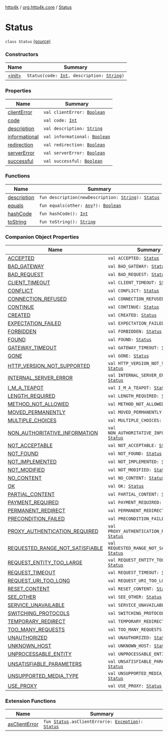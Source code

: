 [http4k](../../index.md) / [org.http4k.core](../index.md) / [Status](./index.md)

# Status

`class Status` [(source)](https://github.com/http4k/http4k/blob/master/http4k-core/src/main/kotlin/org/http4k/core/Status.kt#L3)

### Constructors

| Name | Summary |
|---|---|
| [&lt;init&gt;](-init-.md) | `Status(code: `[`Int`](https://kotlinlang.org/api/latest/jvm/stdlib/kotlin/-int/index.html)`, description: `[`String`](https://kotlinlang.org/api/latest/jvm/stdlib/kotlin/-string/index.html)`)` |

### Properties

| Name | Summary |
|---|---|
| [clientError](client-error.md) | `val clientError: `[`Boolean`](https://kotlinlang.org/api/latest/jvm/stdlib/kotlin/-boolean/index.html) |
| [code](code.md) | `val code: `[`Int`](https://kotlinlang.org/api/latest/jvm/stdlib/kotlin/-int/index.html) |
| [description](description.md) | `val description: `[`String`](https://kotlinlang.org/api/latest/jvm/stdlib/kotlin/-string/index.html) |
| [informational](informational.md) | `val informational: `[`Boolean`](https://kotlinlang.org/api/latest/jvm/stdlib/kotlin/-boolean/index.html) |
| [redirection](redirection.md) | `val redirection: `[`Boolean`](https://kotlinlang.org/api/latest/jvm/stdlib/kotlin/-boolean/index.html) |
| [serverError](server-error.md) | `val serverError: `[`Boolean`](https://kotlinlang.org/api/latest/jvm/stdlib/kotlin/-boolean/index.html) |
| [successful](successful.md) | `val successful: `[`Boolean`](https://kotlinlang.org/api/latest/jvm/stdlib/kotlin/-boolean/index.html) |

### Functions

| Name | Summary |
|---|---|
| [description](description.md) | `fun description(newDescription: `[`String`](https://kotlinlang.org/api/latest/jvm/stdlib/kotlin/-string/index.html)`): `[`Status`](./index.md) |
| [equals](equals.md) | `fun equals(other: `[`Any`](https://kotlinlang.org/api/latest/jvm/stdlib/kotlin/-any/index.html)`?): `[`Boolean`](https://kotlinlang.org/api/latest/jvm/stdlib/kotlin/-boolean/index.html) |
| [hashCode](hash-code.md) | `fun hashCode(): `[`Int`](https://kotlinlang.org/api/latest/jvm/stdlib/kotlin/-int/index.html) |
| [toString](to-string.md) | `fun toString(): `[`String`](https://kotlinlang.org/api/latest/jvm/stdlib/kotlin/-string/index.html) |

### Companion Object Properties

| Name | Summary |
|---|---|
| [ACCEPTED](-a-c-c-e-p-t-e-d.md) | `val ACCEPTED: `[`Status`](./index.md) |
| [BAD_GATEWAY](-b-a-d_-g-a-t-e-w-a-y.md) | `val BAD_GATEWAY: `[`Status`](./index.md) |
| [BAD_REQUEST](-b-a-d_-r-e-q-u-e-s-t.md) | `val BAD_REQUEST: `[`Status`](./index.md) |
| [CLIENT_TIMEOUT](-c-l-i-e-n-t_-t-i-m-e-o-u-t.md) | `val CLIENT_TIMEOUT: `[`Status`](./index.md) |
| [CONFLICT](-c-o-n-f-l-i-c-t.md) | `val CONFLICT: `[`Status`](./index.md) |
| [CONNECTION_REFUSED](-c-o-n-n-e-c-t-i-o-n_-r-e-f-u-s-e-d.md) | `val CONNECTION_REFUSED: `[`Status`](./index.md) |
| [CONTINUE](-c-o-n-t-i-n-u-e.md) | `val CONTINUE: `[`Status`](./index.md) |
| [CREATED](-c-r-e-a-t-e-d.md) | `val CREATED: `[`Status`](./index.md) |
| [EXPECTATION_FAILED](-e-x-p-e-c-t-a-t-i-o-n_-f-a-i-l-e-d.md) | `val EXPECTATION_FAILED: `[`Status`](./index.md) |
| [FORBIDDEN](-f-o-r-b-i-d-d-e-n.md) | `val FORBIDDEN: `[`Status`](./index.md) |
| [FOUND](-f-o-u-n-d.md) | `val FOUND: `[`Status`](./index.md) |
| [GATEWAY_TIMEOUT](-g-a-t-e-w-a-y_-t-i-m-e-o-u-t.md) | `val GATEWAY_TIMEOUT: `[`Status`](./index.md) |
| [GONE](-g-o-n-e.md) | `val GONE: `[`Status`](./index.md) |
| [HTTP_VERSION_NOT_SUPPORTED](-h-t-t-p_-v-e-r-s-i-o-n_-n-o-t_-s-u-p-p-o-r-t-e-d.md) | `val HTTP_VERSION_NOT_SUPPORTED: `[`Status`](./index.md) |
| [INTERNAL_SERVER_ERROR](-i-n-t-e-r-n-a-l_-s-e-r-v-e-r_-e-r-r-o-r.md) | `val INTERNAL_SERVER_ERROR: `[`Status`](./index.md) |
| [I_M_A_TEAPOT](-i_-m_-a_-t-e-a-p-o-t.md) | `val I_M_A_TEAPOT: `[`Status`](./index.md) |
| [LENGTH_REQUIRED](-l-e-n-g-t-h_-r-e-q-u-i-r-e-d.md) | `val LENGTH_REQUIRED: `[`Status`](./index.md) |
| [METHOD_NOT_ALLOWED](-m-e-t-h-o-d_-n-o-t_-a-l-l-o-w-e-d.md) | `val METHOD_NOT_ALLOWED: `[`Status`](./index.md) |
| [MOVED_PERMANENTLY](-m-o-v-e-d_-p-e-r-m-a-n-e-n-t-l-y.md) | `val MOVED_PERMANENTLY: `[`Status`](./index.md) |
| [MULTIPLE_CHOICES](-m-u-l-t-i-p-l-e_-c-h-o-i-c-e-s.md) | `val MULTIPLE_CHOICES: `[`Status`](./index.md) |
| [NON_AUTHORITATIVE_INFORMATION](-n-o-n_-a-u-t-h-o-r-i-t-a-t-i-v-e_-i-n-f-o-r-m-a-t-i-o-n.md) | `val NON_AUTHORITATIVE_INFORMATION: `[`Status`](./index.md) |
| [NOT_ACCEPTABLE](-n-o-t_-a-c-c-e-p-t-a-b-l-e.md) | `val NOT_ACCEPTABLE: `[`Status`](./index.md) |
| [NOT_FOUND](-n-o-t_-f-o-u-n-d.md) | `val NOT_FOUND: `[`Status`](./index.md) |
| [NOT_IMPLEMENTED](-n-o-t_-i-m-p-l-e-m-e-n-t-e-d.md) | `val NOT_IMPLEMENTED: `[`Status`](./index.md) |
| [NOT_MODIFIED](-n-o-t_-m-o-d-i-f-i-e-d.md) | `val NOT_MODIFIED: `[`Status`](./index.md) |
| [NO_CONTENT](-n-o_-c-o-n-t-e-n-t.md) | `val NO_CONTENT: `[`Status`](./index.md) |
| [OK](-o-k.md) | `val OK: `[`Status`](./index.md) |
| [PARTIAL_CONTENT](-p-a-r-t-i-a-l_-c-o-n-t-e-n-t.md) | `val PARTIAL_CONTENT: `[`Status`](./index.md) |
| [PAYMENT_REQUIRED](-p-a-y-m-e-n-t_-r-e-q-u-i-r-e-d.md) | `val PAYMENT_REQUIRED: `[`Status`](./index.md) |
| [PERMANENT_REDIRECT](-p-e-r-m-a-n-e-n-t_-r-e-d-i-r-e-c-t.md) | `val PERMANENT_REDIRECT: `[`Status`](./index.md) |
| [PRECONDITION_FAILED](-p-r-e-c-o-n-d-i-t-i-o-n_-f-a-i-l-e-d.md) | `val PRECONDITION_FAILED: `[`Status`](./index.md) |
| [PROXY_AUTHENTICATION_REQUIRED](-p-r-o-x-y_-a-u-t-h-e-n-t-i-c-a-t-i-o-n_-r-e-q-u-i-r-e-d.md) | `val PROXY_AUTHENTICATION_REQUIRED: `[`Status`](./index.md) |
| [REQUESTED_RANGE_NOT_SATISFIABLE](-r-e-q-u-e-s-t-e-d_-r-a-n-g-e_-n-o-t_-s-a-t-i-s-f-i-a-b-l-e.md) | `val REQUESTED_RANGE_NOT_SATISFIABLE: `[`Status`](./index.md) |
| [REQUEST_ENTITY_TOO_LARGE](-r-e-q-u-e-s-t_-e-n-t-i-t-y_-t-o-o_-l-a-r-g-e.md) | `val REQUEST_ENTITY_TOO_LARGE: `[`Status`](./index.md) |
| [REQUEST_TIMEOUT](-r-e-q-u-e-s-t_-t-i-m-e-o-u-t.md) | `val REQUEST_TIMEOUT: `[`Status`](./index.md) |
| [REQUEST_URI_TOO_LONG](-r-e-q-u-e-s-t_-u-r-i_-t-o-o_-l-o-n-g.md) | `val REQUEST_URI_TOO_LONG: `[`Status`](./index.md) |
| [RESET_CONTENT](-r-e-s-e-t_-c-o-n-t-e-n-t.md) | `val RESET_CONTENT: `[`Status`](./index.md) |
| [SEE_OTHER](-s-e-e_-o-t-h-e-r.md) | `val SEE_OTHER: `[`Status`](./index.md) |
| [SERVICE_UNAVAILABLE](-s-e-r-v-i-c-e_-u-n-a-v-a-i-l-a-b-l-e.md) | `val SERVICE_UNAVAILABLE: `[`Status`](./index.md) |
| [SWITCHING_PROTOCOLS](-s-w-i-t-c-h-i-n-g_-p-r-o-t-o-c-o-l-s.md) | `val SWITCHING_PROTOCOLS: `[`Status`](./index.md) |
| [TEMPORARY_REDIRECT](-t-e-m-p-o-r-a-r-y_-r-e-d-i-r-e-c-t.md) | `val TEMPORARY_REDIRECT: `[`Status`](./index.md) |
| [TOO_MANY_REQUESTS](-t-o-o_-m-a-n-y_-r-e-q-u-e-s-t-s.md) | `val TOO_MANY_REQUESTS: `[`Status`](./index.md) |
| [UNAUTHORIZED](-u-n-a-u-t-h-o-r-i-z-e-d.md) | `val UNAUTHORIZED: `[`Status`](./index.md) |
| [UNKNOWN_HOST](-u-n-k-n-o-w-n_-h-o-s-t.md) | `val UNKNOWN_HOST: `[`Status`](./index.md) |
| [UNPROCESSABLE_ENTITY](-u-n-p-r-o-c-e-s-s-a-b-l-e_-e-n-t-i-t-y.md) | `val UNPROCESSABLE_ENTITY: `[`Status`](./index.md) |
| [UNSATISFIABLE_PARAMETERS](-u-n-s-a-t-i-s-f-i-a-b-l-e_-p-a-r-a-m-e-t-e-r-s.md) | `val UNSATISFIABLE_PARAMETERS: `[`Status`](./index.md) |
| [UNSUPPORTED_MEDIA_TYPE](-u-n-s-u-p-p-o-r-t-e-d_-m-e-d-i-a_-t-y-p-e.md) | `val UNSUPPORTED_MEDIA_TYPE: `[`Status`](./index.md) |
| [USE_PROXY](-u-s-e_-p-r-o-x-y.md) | `val USE_PROXY: `[`Status`](./index.md) |

### Extension Functions

| Name | Summary |
|---|---|
| [asClientError](../../org.http4k.client/as-client-error.md) | `fun `[`Status`](./index.md)`.asClientError(e: `[`Exception`](http://docs.oracle.com/javase/6/docs/api/java/lang/Exception.html)`): `[`Status`](./index.md) |
